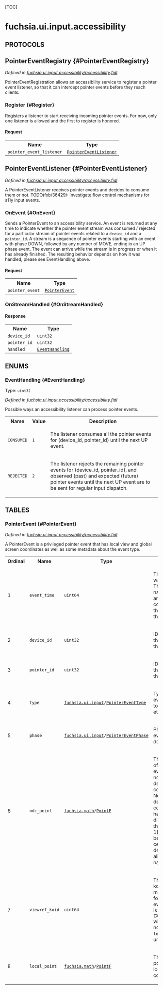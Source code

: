 [TOC]

# fuchsia.ui.input.accessibility


## **PROTOCOLS**

## PointerEventRegistry {#PointerEventRegistry}
*Defined in [fuchsia.ui.input.accessibility/accessibility.fidl](https://fuchsia.googlesource.com/fuchsia/+/master/sdk/fidl/fuchsia.ui.input.accessibility/accessibility.fidl#53)*

<p>PointerEventRegistration allows an accessibility service to register a
pointer event listener, so that it can intercept pointer events before they
reach clients.</p>

### Register {#Register}

<p>Registers a listener to start receiving incoming pointer events. For
now, only one listener is allowed and the first to register is honored.</p>

#### Request
<table>
    <tr><th>Name</th><th>Type</th></tr>
    <tr>
            <td><code>pointer_event_listener</code></td>
            <td>
                <code><a class='link' href='#PointerEventListener'>PointerEventListener</a></code>
            </td>
        </tr></table>



## PointerEventListener {#PointerEventListener}
*Defined in [fuchsia.ui.input.accessibility/accessibility.fidl](https://fuchsia.googlesource.com/fuchsia/+/master/sdk/fidl/fuchsia.ui.input.accessibility/accessibility.fidl#62)*

<p>A PointerEventListener receives pointer events and decides to consume them
or not.
TODO(fxb/36429): Investigate flow control mechanisms for a11y input events.</p>

### OnEvent {#OnEvent}

<p>Sends a PointerEvent to an accessibility service. An event is returned
at any time to indicate whether the pointer event stream was consumed /
rejected for a particular stream of pointer events related to a
<code>device_id</code> and a <code>pointer_id</code>. A stream is a sequence of pointer events
starting with an event with phase DOWN, followed by any number of MOVE,
ending in an UP phase event. The event can arrive while the stream is in
progress or when it has already finished. The resulting
behavior depends on how it was handled, please see EventHandling above.</p>

#### Request
<table>
    <tr><th>Name</th><th>Type</th></tr>
    <tr>
            <td><code>pointer_event</code></td>
            <td>
                <code><a class='link' href='#PointerEvent'>PointerEvent</a></code>
            </td>
        </tr></table>



### OnStreamHandled {#OnStreamHandled}




#### Response
<table>
    <tr><th>Name</th><th>Type</th></tr>
    <tr>
            <td><code>device_id</code></td>
            <td>
                <code>uint32</code>
            </td>
        </tr><tr>
            <td><code>pointer_id</code></td>
            <td>
                <code>uint32</code>
            </td>
        </tr><tr>
            <td><code>handled</code></td>
            <td>
                <code><a class='link' href='#EventHandling'>EventHandling</a></code>
            </td>
        </tr></table>





## **ENUMS**

### EventHandling {#EventHandling}
Type: <code>uint32</code>

*Defined in [fuchsia.ui.input.accessibility/accessibility.fidl](https://fuchsia.googlesource.com/fuchsia/+/master/sdk/fidl/fuchsia.ui.input.accessibility/accessibility.fidl#12)*

<p>Possible ways an accessibility listener can process pointer events.</p>


<table>
    <tr><th>Name</th><th>Value</th><th>Description</th></tr><tr>
            <td><code>CONSUMED</code></td>
            <td><code>1</code></td>
            <td><p>The listener consumes all the pointer events for (device_id, pointer_id)
until the next UP event.</p>
</td>
        </tr><tr>
            <td><code>REJECTED</code></td>
            <td><code>2</code></td>
            <td><p>The listener rejects the remaining pointer events for (device_id,
pointer_id), and observed (past) and expected (future) pointer events
until the next UP event are to be sent for regular input dispatch.</p>
</td>
        </tr></table>



## **TABLES**

### PointerEvent {#PointerEvent}


*Defined in [fuchsia.ui.input.accessibility/accessibility.fidl](https://fuchsia.googlesource.com/fuchsia/+/master/sdk/fidl/fuchsia.ui.input.accessibility/accessibility.fidl#24)*

<p>A PointerEvent is a privileged pointer event that has local view and global
screen coordinates as well as some metadata about the event type.</p>


<table>
    <tr><th>Ordinal</th><th>Name</th><th>Type</th><th>Description</th></tr>
    <tr>
            <td>1</td>
            <td><code>event_time</code></td>
            <td>
                <code>uint64</code>
            </td>
            <td><p>Time the event was delivered. The time is in nanoseconds and corresponds
to the uptime of the machine.</p>
</td>
        </tr><tr>
            <td>2</td>
            <td><code>device_id</code></td>
            <td>
                <code>uint32</code>
            </td>
            <td><p>ID of the device that captured this event.</p>
</td>
        </tr><tr>
            <td>3</td>
            <td><code>pointer_id</code></td>
            <td>
                <code>uint32</code>
            </td>
            <td><p>ID of the pointer that identifies this event.</p>
</td>
        </tr><tr>
            <td>4</td>
            <td><code>type</code></td>
            <td>
                <code><a class='link' href='../fuchsia.ui.input/'>fuchsia.ui.input</a>/<a class='link' href='../fuchsia.ui.input/#PointerEventType'>PointerEventType</a></code>
            </td>
            <td><p>Type of this event, e.g. touch, mouse, etc.</p>
</td>
        </tr><tr>
            <td>5</td>
            <td><code>phase</code></td>
            <td>
                <code><a class='link' href='../fuchsia.ui.input/'>fuchsia.ui.input</a>/<a class='link' href='../fuchsia.ui.input/#PointerEventPhase'>PointerEventPhase</a></code>
            </td>
            <td><p>Phase of this event, e.g. add, down, etc.</p>
</td>
        </tr><tr>
            <td>6</td>
            <td><code>ndc_point</code></td>
            <td>
                <code><a class='link' href='../fuchsia.math/'>fuchsia.math</a>/<a class='link' href='../fuchsia.math/#PointF'>PointF</a></code>
            </td>
            <td><p>The coordinate of this pointer event in normalized device coordinates.
Normalized device coordinates have dimensions in the range [-1, 1],
with (0, 0) being the center of the device and axes aligned with the
native display.</p>
</td>
        </tr><tr>
            <td>7</td>
            <td><code>viewref_koid</code></td>
            <td>
                <code>uint64</code>
            </td>
            <td><p>The viewref koid of the top most view hit for this pointer event.
This field is set to <code>ZX_KOID_INVALID</code> when there is no view hit and
<code>local_point</code> is undefined.</p>
</td>
        </tr><tr>
            <td>8</td>
            <td><code>local_point</code></td>
            <td>
                <code><a class='link' href='../fuchsia.math/'>fuchsia.math</a>/<a class='link' href='../fuchsia.math/#PointF'>PointF</a></code>
            </td>
            <td><p>The point of this pointer event in local view coordinates.</p>
</td>
        </tr></table>










